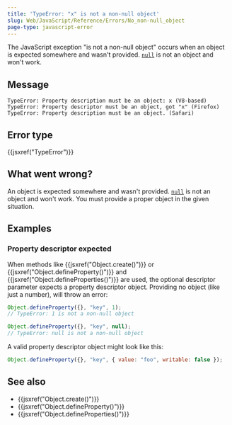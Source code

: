 ```yaml
---
title: 'TypeError: "x" is not a non-null object'
slug: Web/JavaScript/Reference/Errors/No_non-null_object
page-type: javascript-error
---
```




The JavaScript exception "is not a non-null object" occurs when an object is expected
somewhere and wasn't provided. [`null`](/Web/JavaScript/Reference/Operators/null) is not an object and won't work.

## Message

```plain
TypeError: Property description must be an object: x (V8-based)
TypeError: Property descriptor must be an object, got "x" (Firefox)
TypeError: Property description must be an object. (Safari)
```

## Error type

{{jsxref("TypeError")}}

## What went wrong?

An object is expected somewhere and wasn't provided. [`null`](/Web/JavaScript/Reference/Operators/null) is not an
object and won't work. You must provide a proper object in the given situation.

## Examples

### Property descriptor expected

When methods like {{jsxref("Object.create()")}} or
{{jsxref("Object.defineProperty()")}} and {{jsxref("Object.defineProperties()")}} are
used, the optional descriptor parameter expects a property descriptor object. Providing
no object (like just a number), will throw an error:

```js example-bad
Object.defineProperty({}, "key", 1);
// TypeError: 1 is not a non-null object

Object.defineProperty({}, "key", null);
// TypeError: null is not a non-null object
```

A valid property descriptor object might look like this:

```js example-good
Object.defineProperty({}, "key", { value: "foo", writable: false });
```

## See also

- {{jsxref("Object.create()")}}
- {{jsxref("Object.defineProperty()")}}
- {{jsxref("Object.defineProperties()")}}

